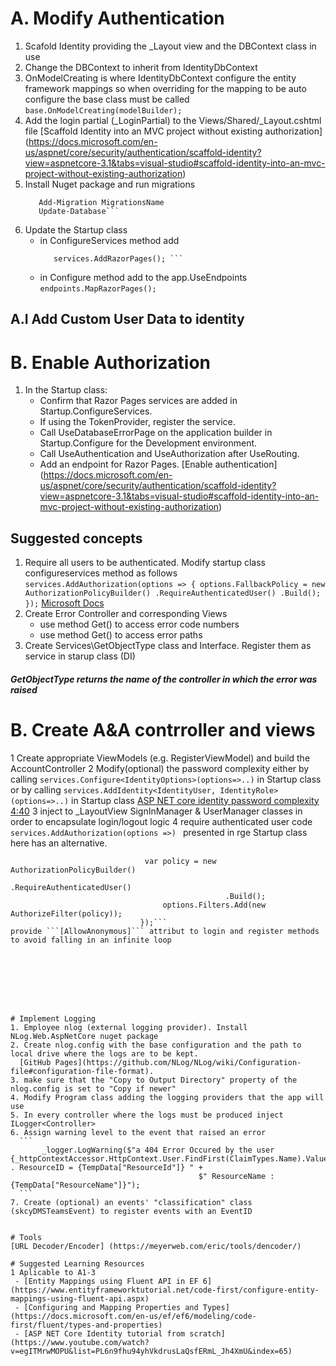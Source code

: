 
# A. Modify Authentication
1. Scafold Identity providing the _Layout view and the DBContext class in use
2. Change the DBContext to inherit from IdentityDbContext<IdentityUser>
3. OnModelCreating is where IdentityDbContext<ApplicationUser> configure the entity framework mappings so
   when overriding for the mapping to be auto configure the base class must be called    
   ```base.OnModelCreating(modelBuilder);```
4. Add the login partial (_LoginPartial) to the Views/Shared/_Layout.cshtml file
   [Scaffold Identity into an MVC project without existing authorization] (https://docs.microsoft.com/en-us/aspnet/core/security/authentication/scaffold-identity?view=aspnetcore-3.1&tabs=visual-studio#scaffold-identity-into-an-mvc-project-without-existing-authorization)
5. Install Nuget package and run migrations 
   ```Install-Package Microsoft.AspNetCore.Diagnostics.EntityFrameworkCore
      Add-Migration MigrationsName
      Update-Database```
6. Update the Startup class 
   - in ConfigureServices method add 
        ```services.AddControllersWithViews();
           services.AddRazorPages(); ```
   - in Configure method add  to the app.UseEndpoints
        ```endpoints.MapRazorPages();```

## A.I Add Custom User Data to identity

# B. Enable Authorization
1. In the Startup class:
    - Confirm that Razor Pages services are added in Startup.ConfigureServices.
    - If using the TokenProvider, register the service.
    - Call UseDatabaseErrorPage on the application builder in Startup.Configure for the Development environment.
    - Call UseAuthentication and UseAuthorization after UseRouting.
    - Add an endpoint for Razor Pages.
    [Enable authentication] (https://docs.microsoft.com/en-us/aspnet/core/security/authentication/scaffold-identity?view=aspnetcore-3.1&tabs=visual-studio#scaffold-identity-into-an-mvc-project-without-existing-authorization)

## Suggested  concepts
1. Require all users to be authenticated. Modify startup class configureservices method as follows
               ``` services.AddAuthorization(options =>
                    {
                        options.FallbackPolicy = new AuthorizationPolicyBuilder()
                            .RequireAuthenticatedUser()
                            .Build();
                    }); ```
   [Microsoft Docs](https://docs.microsoft.com/en-us/aspnet/core/security/authorization/secure-data?view=aspnetcore-3.1#rau)
2. Create Error Controller and corresponding Views
    - use method  Get<IStatusCodeReExecuteFeature>() to access error code numbers
    - use method Get<IExceptionHandlerPathFeature>() to access error paths
3. Create Services\GetObjectType class and Interface. Register them as service in starup class (DI)
##### GetObjectType returns the name of the controller in which the error was raised


# B. Create A&A contrroller and views
1 Create appropriate ViewModels (e.g. RegisterViewModel) and build the AccountController 
2 Modify(optional) the password complexity 
    either by calling ```services.Configure<IdentityOptions>(options=>..)``` in Startup class
    or by calling ```services.AddIdentity<IdentityUser, IdentityRole>(options=>..)``` in Startup class
    [ASP NET core identity password complexity 4:40](https://www.youtube.com/watch?v=kC9qrUcy2Js)
3 inject to _LayoutView SignInManager & UserManager classes in order to encapsulate login/logout logic 
4 require authenticated user code  ```services.AddAuthorization(options =>) ``` presented in rge Startup class here has an alternative.
  ```service.AddMvc(options=> {
                                var policy = new AuthorizationPolicyBuilder()
                                                  .RequireAuthenticatedUser()
                                                  .Build(); 
                                    options.Filters.Add(new AuthorizeFilter(policy));
                               });```
  provide ```[AllowAnonymous]``` attribut to login and register methods to avoid falling in an infinite loop








# Implement Logging
1. Employee nlog (external logging provider). Install NLog.Web.AspNetCore nuget package
2. Create nlog.config with the base configuration and the path to local drive where the logs are to be kept. 
    [GitHub Pages](https://github.com/NLog/NLog/wiki/Configuration-file#configuration-file-format).
3. make sure that the "Copy to Output Directory" property of the nlog.config is set to "Copy if newer"
4. Modify Program class adding the logging providers that the app will use
5. In every controller where the logs must be produced inject ILogger<Controller> 
6. Assign warning level to the event that raised an error 
    ``` 
         _logger.LogWarning($"a 404 Error Occured by the user {_httpContextAccessor.HttpContext.User.FindFirst(ClaimTypes.Name).Value} . ResourceID = {TempData["ResourceId"]} " +
                                            $" ResourceName : {TempData["ResourceName"]}");
    ```
7. Create (optional) an events' "classification" class (skcyDMSTeamsEvent) to register events with an EventID


 # Tools
 [URL Decoder/Encoder] (https://meyerweb.com/eric/tools/dencoder/)

# Suggested Learning Resources 
1 Aplicable to A1-3
   - [Entity Mappings using Fluent API in EF 6](https://www.entityframeworktutorial.net/code-first/configure-entity-mappings-using-fluent-api.aspx)
   - [Configuring and Mapping Properties and Types](https://docs.microsoft.com/en-us/ef/ef6/modeling/code-first/fluent/types-and-properties)
   - [ASP NET Core Identity tutorial from scratch] (https://www.youtube.com/watch?v=egITMrwMOPU&list=PL6n9fhu94yhVkdrusLaQsfERmL_Jh4XmU&index=65)



